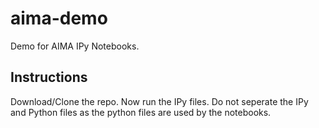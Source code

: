 # aima-demo
Demo for AIMA IPy Notebooks.

## Instructions
Download/Clone the repo. Now run the IPy files. Do not seperate the IPy and Python files as the python files are used by the notebooks.
